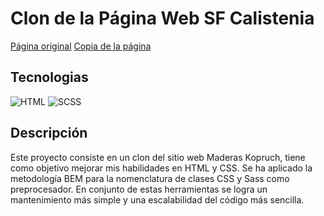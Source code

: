# Clon de la Página Web SF Calistenia

<a href="https://maderaskopruch.com.ar/" target="_blank">Página original</a>
<a href="https://alexrubenpumari.github.io/web-clon-materiales-obra-zo/" target="_blank">Copia de la página</a>

## Tecnologias

![HTML](https://img.shields.io/badge/HTML-%23E34F26)
![SCSS](https://img.shields.io/badge/SCSS?color=%23C66394)


## Descripción

Este proyecto consiste en un clon del sitio web Maderas Kopruch, tiene como objetivo mejorar mis habilidades en HTML y CSS. Se ha aplicado la metodología BEM para la nomenclatura de clases CSS y Sass como preprocesador. En conjunto de estas herramientas se logra un mantenimiento más simple y una escalabilidad del código más sencilla.
